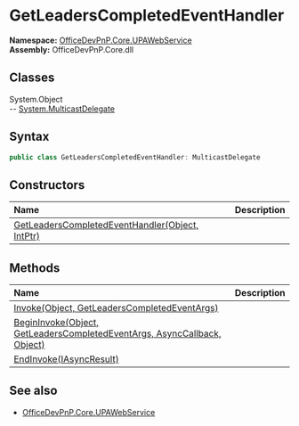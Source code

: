 # GetLeadersCompletedEventHandler
  
**Namespace:** [OfficeDevPnP.Core.UPAWebService](OfficeDevPnP.Core.UPAWebService.md)  
**Assembly:** OfficeDevPnP.Core.dll  
## Classes
System.Object  
-- [System.MulticastDelegate](System.MulticastDelegate.md)
## Syntax
```C#
public class GetLeadersCompletedEventHandler: MulticastDelegate
```
## Constructors
|**Name**|**Description**|
|:-----|:-----|
| [GetLeadersCompletedEventHandler(Object, IntPtr)](GetLeadersCompletedEventHandlerconstructor1details.md) | 
## Methods
|**Name**|**Description**|
|:-----|:-----|
| [Invoke(Object, GetLeadersCompletedEventArgs)](GetLeadersCompletedEventHandlerInvokeObjectGetLeadersCompletedEventArgs.md) | 
| [BeginInvoke(Object, GetLeadersCompletedEventArgs, AsyncCallback, Object)](GetLeadersCompletedEventHandlerBeginInvokeObjectGetLeadersCompletedEventArgsAsyncCallbackObject.md) | 
| [EndInvoke(IAsyncResult)](GetLeadersCompletedEventHandlerEndInvokeIAsyncResult.md) | 
## See also
- [OfficeDevPnP.Core.UPAWebService](OfficeDevPnP.Core.UPAWebService.md)
